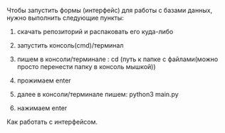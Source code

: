 Чтобы запустить формы (интерфейс) для работы с базами данных, нужно выполнить следующие пункты:

1. скачать репозиторий и распаковать его куда-либо

2. запустить консоль(cmd)/терминал

3. пишем в консоли/терминале : cd (путь к папке с файлами(можно просто перенести папку в консоль мышкой))

4. прожимаем enter

5. далее в консоли/терминале пишем: python3 main.py

6. нажимаем enter

Как работать с интерфейсом.
